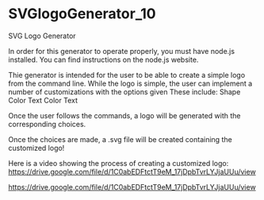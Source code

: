 # SVGlogoGenerator_10
SVG Logo Generator

In order for this generator to operate properly, you must have node.js installed. You can find instructions on the node.js website.

Thie generator is intended for the user to be able to create a simple logo from the command line.
While the logo is simple, the user can implement a number of customizations with the options given
These include:
Shape Color
Text Color
Text

Once the user follows the commands, a logo will be generated with the corresponding choices.


Once the choices are made, a .svg file will be created containing the customized logo!

Here is a video showing the process of creating a customized logo:
https://drive.google.com/file/d/1C0abEDFtctT9eM_17jDpbTvrLYJjaUUu/view














https://drive.google.com/file/d/1C0abEDFtctT9eM_17jDpbTvrLYJjaUUu/view
